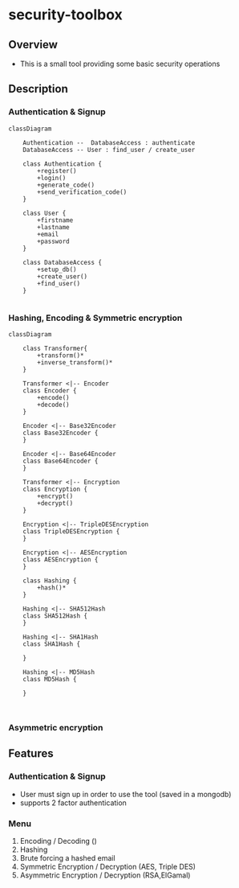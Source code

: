 # security-toolbox

## Overview

- This is a small tool providing some basic security operations

## Description 

### Authentication & Signup 

```mermaid
classDiagram

    Authentication --  DatabaseAccess : authenticate
   	DatabaseAccess -- User : find_user / create_user
    
    class Authentication {
        +register()
        +login()
        +generate_code()
        +send_verification_code()
    }
    
    class User {
    	+firstname
    	+lastname
    	+email
    	+password
    }
    
    class DatabaseAccess {
    	+setup_db()
    	+create_user()
    	+find_user()
    }
    
```

### Hashing, Encoding & Symmetric encryption

```mermaid
classDiagram

    class Transformer{
        +transform()*
        +inverse_transform()*
    }

    Transformer <|-- Encoder
    class Encoder {
        +encode()
        +decode()
    }

    Encoder <|-- Base32Encoder
    class Base32Encoder {
    }

    Encoder <|-- Base64Encoder
    class Base64Encoder {
    }

    Transformer <|-- Encryption
    class Encryption {
        +encrypt()
        +decrypt()
    }

    Encryption <|-- TripleDESEncryption
    class TripleDESEncryption {
    }

    Encryption <|-- AESEncryption
    class AESEncryption {
    }
    
    class Hashing {
    	+hash()*
    }
    
    Hashing <|-- SHA512Hash
    class SHA512Hash {
    }
    
    Hashing <|-- SHA1Hash
    class SHA1Hash {
    
    }
    
    Hashing <|-- MD5Hash
    class MD5Hash {
    
    }
    
    
```

### Asymmetric encryption

## Features

### Authentication & Signup

- User must sign up in order to use the tool (saved in a mongodb)
- supports 2 factor authentication

### Menu

1. Encoding / Decoding ()
2. Hashing
3. Brute forcing a hashed email
4. Symmetric Encryption / Decryption (AES, Triple DES)
5. Asymmetric Encryption / Decryption (RSA,ElGamal)
